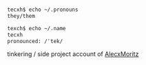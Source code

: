 ```bash

tecxh$ echo ~/.pronouns
they/them

texch$ echo ~/.name
tecxh
pronounced: /ˈtek/

```

tinkering / side project account of [AlecxMoritz](https://github.com/AlecxMoritz)
